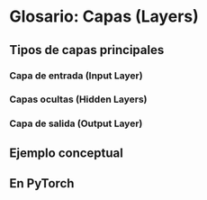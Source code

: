# Glosario: Capas (Layers)
## Tipos de capas principales
### Capa de entrada (Input Layer)
### Capas ocultas (Hidden Layers)
### Capa de salida (Output Layer)
## Ejemplo conceptual
## En PyTorch